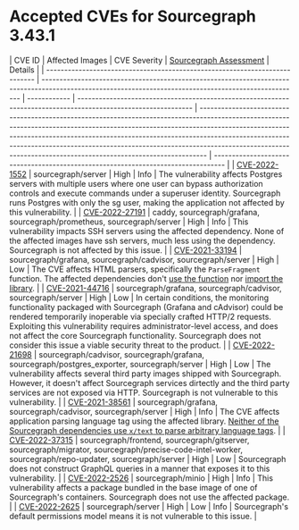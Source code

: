 # Accepted CVEs for Sourcegraph 3.43.1

| CVE ID                                                                      | Affected Images                                                                                                                                        | CVE Severity | [Sourcegraph Assessment](../../../engineering/dev/policies/vulnerability-management-policy.md#severity-levels) | Details                                                                                                                                                                                                                                                                                                                                                                                                  |
| --------------------------------------------------------------------------- | ------------------------------------------------------------------------------------------------------------------------------------------------------ | ------------ | -------------------------------------------------------------------------------------------------------------- | -------------------------------------------------------------------------------------------------------------------------------------------------------------------------------------------------------------------------------------------------------------------------------------------------------------------------------------------------------------------------------------------------------- | --------------------------------------------------------------------------------- |
| [CVE-2022-1552](https://www.postgresql.org/support/security/CVE-2022-1552/) | sourcegraph/server                                                                                                                                     | High         | Info                                                                                                           | The vulnerability affects Postgres servers with multiple users where one user can bypass authorization controls and execute commands under a superuser identity. Sourcegraph runs Postgres with only the sg user, making the application not affected by this vulnerability.                                                                                                                             |
| [CVE-2022-27191](https://nvd.nist.gov/vuln/detail/CVE-2022-27191)           | caddy, sourcegraph/grafana, sourcegraph/prometheus, sourcegraph/server                                                                                 | High         | Info                                                                                                           | This vulnerability impacts SSH servers using the affected dependency. None of the affected images have ssh servers, much less using the dependency. Sourcegraph is not affected by this issue.                                                                                                                                                                                                           |
| [CVE-2021-33194](https://nvd.nist.gov/vuln/detail/CVE-2021-33194)           | sourcegraph/grafana, sourcegraph/cadvisor, sourcegraph/server                                                                                          | High         | Low                                                                                                            | The CVE affects HTML parsers, specifically the `ParseFragment` function. The affected dependencies don't [use the function](https://sourcegraph.com/search?q=context:global+repo:google/cadvisor%7Cgrafana/grafana%24+ParseFragment&patternType=lucky) nor [import the library](https://sourcegraph.com/search?q=context:global+repo:google/cadvisor%7Cgrafana/grafana%24+x/net/html&patternType=lucky). |
| [CVE-2021-44716](https://nvd.nist.gov/vuln/detail/CVE-2021-44716)           | sourcegraph/grafana, sourcegraph/cadvisor, sourcegraph/server                                                                                          | High         | Low                                                                                                            | In certain conditions, the monitoring functionality packaged with Sourcegraph (Grafana and cAdvisor) could be rendered temporarily inoperable via specially crafted HTTP/2 requests. Exploiting this vulnerability requires administrator-level access, and does not affect the core Sourcegraph functionality. Sourcegraph does not consider this issue a viable security threat to the product.        |
| [CVE-2022-21698](https://nvd.nist.gov/vuln/detail/CVE-2022-21698)           | sourcegraph/cadvisor, sourcegraph/grafana, sourcegraph/postgres_exporter, sourcegraph/server                                                           | High         | Low                                                                                                            | The vulnerability affects several third party images shipped with Sourcegraph. However, it doesn't affect Sourcegraph services dirtectly and the third party services are not exposed via HTTP. Sourcegraph is not vulnerable to this vulnerability.                                                                                                                                                     |
| [CVE-2021-38561](https://access.redhat.com/security/cve/CVE-2021-38561)     | sourcegraph/grafana, sourcegraph/cadvisor, sourcegraph/server                                                                                          | High         | Info                                                                                                           | The CVE affects application parsing language tag using the affected library. [Neither of the Sourcegraph dependencies use `x/text` to parse arbitrary language tags](https://sourcegraph.com/search?q=context:global+repo:google/cadvisor%7Cgrafana/grafana%24+x/text&patternType=literal).                                                                                                              |
| [CVE-2022-37315](https://github.com/advisories/GHSA-h3qm-jrrf-cgj3)         | sourcegraph/frontend, sourcegraph/gitserver, sourcegraph/migrator, sourcegraph/precise-code-intel-worker, sourcegraph/repo-updater, sourcegraph/server | High         | Low                                                                                                            | Sourcegraph does not construct GraphQL queries in a manner that exposes it to this vulnerability.                                                                                                                                                                                                                                                                                                        |
| [CVE-2022-2526](https://access.redhat.com/security/cve/CVE-2022-2526)       | sourcegraph/minio                                                                                                                                      | High         | Info                                                                                                           | This vulnerability affects a package bundled in the base image of one of Sourcegraph's containers. Sourcegraph does not use the affected package.                                                                                                                                                                                                                                                        |
| [CVE-2022-2625](https://nvd.nist.gov/vuln/detail/CVE-2022-2625)             | sourcegraph/server                                                                                                                                     | High         | Low                                                                                                            | Info                                                                                                                                                                                                                                                                                                                                                                                                     | Sourcegraph's default permissions model means it is not vulnerable to this issue. |
